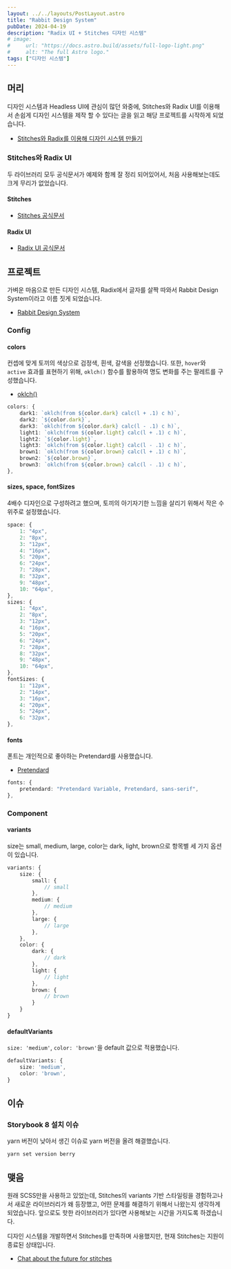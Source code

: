 ```yaml
---
layout: ../../layouts/PostLayout.astro
title: "Rabbit Design System"
pubDate: 2024-04-19
description: "Radix UI + Stitches 디자인 시스템"
# image:
#     url: "https://docs.astro.build/assets/full-logo-light.png"
#     alt: "The full Astro logo."
tags: ["디자인 시스템"]
---
```


## 머리

디자인 시스템과 Headless UI에 관심이 많던 와중에, Stitches와 Radix UI를 이용해서 손쉽게 디자인 시스템을 제작 할 수 있다는 글을 읽고 해당 프로젝트를 시작하게 되었습니다.

-   [Stitches와 Radix를 이용해 디자인 시스템 만들기](https://itchallenger.tistory.com/887#google_vignette)

### Stitches와 Radix UI

두 라이브러리 모두 공식문서가 예제와 함께 잘 정리 되어있어서, 처음 사용해보는데도 크게 무리가 없었습니다.

#### Stitches

-   [Stitches 공식문서](https://stitches.dev/docs/introduction)

#### Radix UI

-   [Radix UI 공식문서](https://www.radix-ui.com/primitives/docs/overview/introduction)

## 프로젝트

가벼운 마음으로 만든 디자인 시스템, Radix에서 글자를 살짝 따와서 Rabbit Design System이라고 이름 짓게 되었습니다.

-   [Rabbit Design System](https://github.com/FE4902/Rabbit-Design-System)

### Config

#### colors

컨셉에 맞게 토끼의 색상으로 검정색, 흰색, 갈색을 선정했습니다. 또한, `hover`와 `active` 효과를 표현하기 위해, `oklch()` 함수를 활용하여 명도 변화를 주는 팔레트를 구성했습니다.

-   [oklch()](https://developer.mozilla.org/en-US/docs/Web/CSS/color_value/oklch)

```ts
colors: {
	dark1: `oklch(from ${color.dark} calc(l + .1) c h)`,
	dark2: `${color.dark}`,
	dark3: `oklch(from ${color.dark} calc(l - .1) c h)`,
	light1: `oklch(from ${color.light} calc(l + .1) c h)`,
	light2: `${color.light}`,
	light3: `oklch(from ${color.light} calc(l - .1) c h)`,
	brown1: `oklch(from ${color.brown} calc(l + .1) c h)`,
	brown2: `${color.brown}`,
	brown3: `oklch(from ${color.brown} calc(l - .1) c h)`,
},
```

#### sizes, space, fontSizes

4배수 디자인으로 구성하려고 했으며, 토끼의 아기자기한 느낌을 살리기 위해서 작은 수 위주로 설정했습니다.

```ts
space: {
	1: "4px",
	2: "8px",
	3: "12px",
	4: "16px",
	5: "20px",
	6: "24px",
	7: "28px",
	8: "32px",
	9: "48px",
	10: "64px",
},
sizes: {
	1: "4px",
	2: "8px",
	3: "12px",
	4: "16px",
	5: "20px",
	6: "24px",
	7: "28px",
	8: "32px",
	9: "48px",
	10: "64px",
},
fontSizes: {
	1: "12px",
	2: "14px",
	3: "16px",
	4: "20px",
	5: "24px",
	6: "32px",
},
```

#### fonts

폰트는 개인적으로 좋아하는 Pretendard를 사용했습니다.

-   [Pretendard](https://github.com/orioncactus/pretendard)

```ts
fonts: {
	pretendard: "Pretendard Variable, Pretendard, sans-serif",
},
```

### Component

#### variants

size는 small, medium, large, color는 dark, light, brown으로 항목별 세 가지 옵션이 있습니다.

```ts
variants: {
	size: {
		small: {
			// small
		},
		medium: {
			// medium
		},
		large: {
			// large
		},
	},
	color: {
		dark: {
			// dark
		},
		light: {
			// light
		},
		brown: {
			// brown
		}
	}
}
```

#### defaultVariants

`size: 'medium'`, `color: 'brown'`을 default 값으로 적용했습니다.

```ts
defaultVariants: {
	size: 'medium',
	color: 'brown',
}
```

## 이슈

### Storybook 8 설치 이슈

yarn 버전이 낮아서 생긴 이슈로 yarn 버전을 올려 해결했습니다.

```bash
yarn set version berry
```

## 맺음

원래 SCSS만을 사용하고 있었는데, Stitches의 variants 기반 스타일링을 경험하고나서 새로운 라이브러리가 왜 등장했고, 어떤 문제를 해결하기 위해서 나왔는지 생각하게 되었습니다. 앞으로도 핫한 라이브러리가 있다면 사용해보는 시간을 가지도록 하겠습니다.

디자인 시스템을 개발하면서 Stitches를 만족하며 사용했지만, 현재 Stitches는 지원이 종료된 상태입니다.

-   [Chat about the future for stitches](https://github.com/stitchesjs/stitches/discussions/1149)
